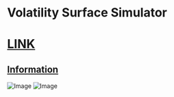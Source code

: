 # Volatility Surface Simulator
# [LINK](http://app-prod-dev.eu-west-2.elasticbeanstalk.com/)
## [Information](https://leonwu4951.github.io/volatility-simulator/)

![Image](https://github.com/leonwu4951/volatility-simulator/blob/master/2D.png)
![Image](https://github.com/leonwu4951/volatility-simulator/blob/master/3D.png)
